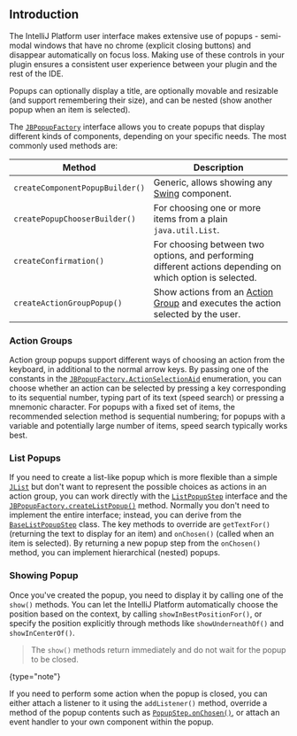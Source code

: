 [//]: # (title: Popups)

<!-- Copyright 2000-2022 JetBrains s.r.o. and other contributors. Use of this source code is governed by the Apache 2.0 license that can be found in the LICENSE file. -->

## Introduction

The IntelliJ Platform user interface makes extensive use of popups \- semi-modal windows that have no chrome (explicit closing buttons) and disappear automatically on focus loss.
Making use of these controls in your plugin ensures a consistent user experience between your plugin and the rest of the IDE.

Popups can optionally display a title, are optionally movable and resizable (and support remembering their size), and can be nested (show another popup when an item is selected).

The [`JBPopupFactory`](upsource:///platform/platform-api/src/com/intellij/openapi/ui/popup/JBPopupFactory.java) interface allows you to create popups that display different kinds of components, depending on your specific needs.
The most commonly used methods are:

| Method                          | Description                                                                                                      |
|---------------------------------|------------------------------------------------------------------------------------------------------------------|
| `createComponentPopupBuilder()` | Generic, allows showing any [Swing](https://docs.oracle.com/javase/tutorial/uiswing/start/index.html) component. |
| `createPopupChooserBuilder()`   | For choosing one or more items from a plain `java.util.List`.                                                    |
| `createConfirmation()`          | For choosing between two options, and performing different actions depending on which option is selected.        |
| `createActionGroupPopup()`      | Show actions from an [Action Group](grouping_action.md) and executes the action selected by the user.            |

### Action Groups

Action group popups support different ways of choosing an action from the keyboard, in additional to the normal arrow keys.
By passing one of the constants in the [`JBPopupFactory.ActionSelectionAid`](upsource:///platform/platform-api/src/com/intellij/openapi/ui/popup/JBPopupFactory.java) enumeration, you can choose whether an action can be selected by pressing a key corresponding to its sequential number, typing part of its text (speed search) or pressing a mnemonic character.
For popups with a fixed set of items, the recommended selection method is sequential numbering;
for popups with a variable and potentially large number of items, speed search typically works best.

### List Popups

If you need to create a list-like popup which is more flexible than a simple [`JList`](https://docs.oracle.com/javase/8/docs/api/javax/swing/JList.html) but don't want to represent the possible choices as actions in an action group, you can work directly with the [`ListPopupStep`](upsource:///platform/ide-core/src/com/intellij/openapi/ui/popup/ListPopupStep.java) interface and the [`JBPopupFactory.createListPopup()`](upsource:///platform/platform-api/src/com/intellij/openapi/ui/popup/JBPopupFactory.java) method.
Normally you don't need to implement the entire interface; instead, you can derive from the [`BaseListPopupStep`](upsource:///platform/platform-api/src/com/intellij/openapi/ui/popup/util/BaseListPopupStep.java) class.
The key methods to override are `getTextFor()` (returning the text to display for an item) and `onChosen()` (called when an item is selected).
By returning a new popup step from the `onChosen()` method, you can implement hierarchical (nested) popups.

### Showing Popup

Once you've created the popup, you need to display it by calling one of the `show()` methods.
You can let the IntelliJ Platform automatically choose the position based on the context, by calling `showInBestPositionFor()`, or specify the position explicitly through methods like `showUnderneathOf()` and `showInCenterOf()`.

 > The `show()` methods return immediately and do not wait for the popup to be closed.
 >
 {type="note"}

If you need to perform some action when the popup is closed, you can either attach a listener to it using the `addListener()` method, override a method of the popup contents such as [`PopupStep.onChosen()`](upsource:///platform/core-ui/src/openapi/ui/popup/PopupStep.java), or attach an event handler to your own component within the popup.
